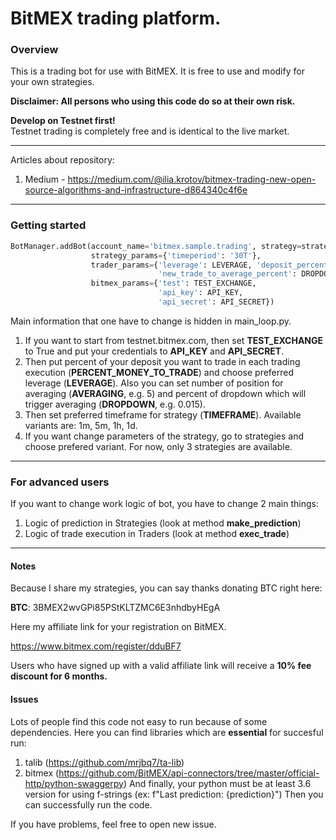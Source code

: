 # BitMEX trading platform.

### Overview
This is a trading bot for use with BitMEX. It is free to use and modify for your own strategies.

**Disclaimer: All persons who using this code do so at their own risk.**

**Develop on Testnet first!** \
Testnet trading is completely free and is identical to the live market.

---

Articles about repository:

1. Medium - https://medium.com/@ilia.krotov/bitmex-trading-new-open-source-algorithms-and-infrastructure-d864340c4f6e

---
### Getting started

```python
BotManager.addBot(account_name='bitmex.sample.trading', strategy=strategy_mas_extreme, trader=trader_mas_extreme,
                  strategy_params={'timeperiod': '30T'},
                  trader_params={'leverage': LEVERAGE, 'deposit_percent': PERCENT_MONEY_TO_TRADE, 'max_num_of_positions': AVERAGING,
                                 'new_trade_to_average_percent': DROPDOWN},
                  bitmex_params={'test': TEST_EXCHANGE,
                                 'api_key': API_KEY,
                                 'api_secret': API_SECRET})
```

Main information that one have to change is hidden in main_loop.py.
1. If you want to start from testnet.bitmex.com, then set **TEST_EXCHANGE** to True and put your credentials to 
**API_KEY** and **API_SECRET**. 
2. Then put percent of your deposit you want to trade in each trading execution (**PERCENT_MONEY_TO_TRADE**) 
and choose preferred leverage (**LEVERAGE**). Also you can set number of position for averaging (**AVERAGING**, e.g. 5) and 
percent of dropdown which will trigger averaging (**DROPDOWN**, e.g. 0.015).
3. Then set preferred timeframe for strategy (**TIMEFRAME**). Available variants are: 1m, 5m, 1h, 1d.
4. If you want change parameters of the strategy, go to strategies and choose prefered variant. For now, only 3 strategies are available.

---

### For advanced users

If you want to change work logic of bot, you have to change 2 main things:

1. Logic of prediction in Strategies (look at method **make_prediction**)
2. Logic of trade execution in Traders (look at method **exec_trade**)


---
#### Notes

Because I share my strategies, you can say thanks donating BTC right here:

**BTC**: 3BMEX2wvGPi85PStKLTZMC6E3nhdbyHEgA

Here my affiliate link for your registration on BitMEX.

https://www.bitmex.com/register/dduBF7

Users who have signed up with a valid affiliate link will receive a **10% fee discount for 6 months.**

#### Issues

Lots of people find this code not easy to run because of some dependencies. Here you can find libraries which are **essential** for succesful run:

1. talib (https://github.com/mrjbq7/ta-lib)
2. bitmex (https://github.com/BitMEX/api-connectors/tree/master/official-http/python-swaggerpy)
And finally, your python must be at least 3.6 version for using f-strings (ex: f"Last prediction: {prediction}")
Then you can successfully run the code.

If you have problems, feel free to open new issue.

